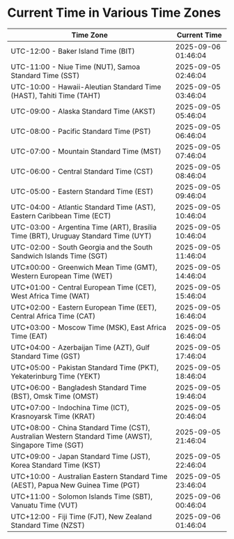 # Current Time in Various Time Zones

| Time Zone | Current Time |
|-----------|--------------|
| UTC-12:00 - Baker Island Time (BIT) | 2025-09-06 01:46:04 |
| UTC-11:00 - Niue Time (NUT), Samoa Standard Time (SST) | 2025-09-05 02:46:04 |
| UTC-10:00 - Hawaii-Aleutian Standard Time (HAST), Tahiti Time (TAHT) | 2025-09-05 03:46:04 |
| UTC-09:00 - Alaska Standard Time (AKST) | 2025-09-05 05:46:04 |
| UTC-08:00 - Pacific Standard Time (PST) | 2025-09-05 06:46:04 |
| UTC-07:00 - Mountain Standard Time (MST) | 2025-09-05 07:46:04 |
| UTC-06:00 - Central Standard Time (CST) | 2025-09-05 08:46:04 |
| UTC-05:00 - Eastern Standard Time (EST) | 2025-09-05 09:46:04 |
| UTC-04:00 - Atlantic Standard Time (AST), Eastern Caribbean Time (ECT) | 2025-09-05 10:46:04 |
| UTC-03:00 - Argentina Time (ART), Brasília Time (BRT), Uruguay Standard Time (UYT) | 2025-09-05 10:46:04 |
| UTC-02:00 - South Georgia and the South Sandwich Islands Time (SGT) | 2025-09-05 11:46:04 |
| UTC±00:00 - Greenwich Mean Time (GMT), Western European Time (WET) | 2025-09-05 14:46:04 |
| UTC+01:00 - Central European Time (CET), West Africa Time (WAT) | 2025-09-05 15:46:04 |
| UTC+02:00 - Eastern European Time (EET), Central Africa Time (CAT) | 2025-09-05 16:46:04 |
| UTC+03:00 - Moscow Time (MSK), East Africa Time (EAT) | 2025-09-05 16:46:04 |
| UTC+04:00 - Azerbaijan Time (AZT), Gulf Standard Time (GST) | 2025-09-05 17:46:04 |
| UTC+05:00 - Pakistan Standard Time (PKT), Yekaterinburg Time (YEKT) | 2025-09-05 18:46:04 |
| UTC+06:00 - Bangladesh Standard Time (BST), Omsk Time (OMST) | 2025-09-05 19:46:04 |
| UTC+07:00 - Indochina Time (ICT), Krasnoyarsk Time (KRAT) | 2025-09-05 20:46:04 |
| UTC+08:00 - China Standard Time (CST), Australian Western Standard Time (AWST), Singapore Time (SGT) | 2025-09-05 21:46:04 |
| UTC+09:00 - Japan Standard Time (JST), Korea Standard Time (KST) | 2025-09-05 22:46:04 |
| UTC+10:00 - Australian Eastern Standard Time (AEST), Papua New Guinea Time (PGT) | 2025-09-05 23:46:04 |
| UTC+11:00 - Solomon Islands Time (SBT), Vanuatu Time (VUT) | 2025-09-06 00:46:04 |
| UTC+12:00 - Fiji Time (FJT), New Zealand Standard Time (NZST) | 2025-09-06 01:46:04 |
